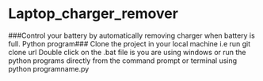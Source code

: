 # Laptop_charger_remover
###Control your battery by automatically removing charger when battery is full. Python program###
Clone the project in your local machine  i.e run git clone url
Double click on the .bat file is you are using windows or run the python programs directly from the command prompt or terminal using python programname.py
